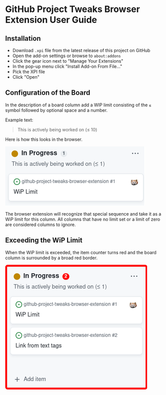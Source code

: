 # GitHub Project Tweaks Browser Extension User Guide

## Installation

* Download `.xpi` file from the latest release of this project on GitHub
* Open the add-on settings or browse to `about:addons`
* Click the gear icon next to "Manage Your Extensions"
* In the pop-up menu click "Install Add-on From File..."
* Pick the XPI file
* Click "Open"

## Configuration of the Board

In the description of a board column add a WIP limit consisting of the `≤` symbol followed by optional space and a number.

Example text:

> This is actively being worked on (≤ 10)

Here is how this looks in the browser.

![WiP Limit in colum description](wip_limit_in_column_description.png)

The browser extension will recognize that special sequence and take it as a WiP limit for this column. All columns that have no limit set or a limit of zero are considered columns to ignore.

## Exceeding the WiP Limit

When the WiP limit is exceeded, the item counter turns red and the board column is surrounded by a broad red border.

![WiP limit exceeded](wip_limit_exeeded.png)